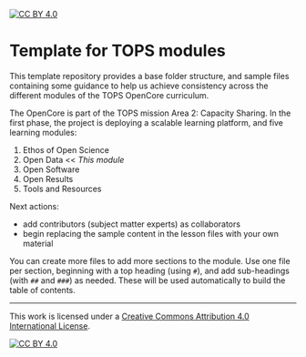 [![CC BY 4.0][cc-by-shield]][cc-by] 
# Template for TOPS modules

This template repository provides a base folder structure, and sample files containing some guidance to help us achieve consistency across the different modules of the TOPS OpenCore curriculum.

The OpenCore is part of the TOPS mission Area 2: Capacity Sharing. In the first phase, the project is deploying a scalable learning platform, and five learning modules:

1. Ethos of Open Science
2. Open Data << _This module_
3. Open Software
4. Open Results
5. Tools and Resources

Next actions:

- add contributors (subject matter experts) as collaborators
- begin replacing the sample content in the lesson files with your own material

You can create more files to add more sections to the module. Use one file per section, beginning with a top heading (using `#`), and add sub-headings (with `##` and `###`) as needed. These will be used automatically to build the table of contents.

---

This work is licensed under a
[Creative Commons Attribution 4.0 International License][cc-by].


[![CC BY 4.0][cc-by-image]][cc-by]

[cc-by]: http://creativecommons.org/licenses/by/4.0/
[cc-by-image]: https://i.creativecommons.org/l/by/4.0/88x31.png
[cc-by-shield]: https://img.shields.io/badge/License-CC%20BY%204.0-lightgrey.svg
